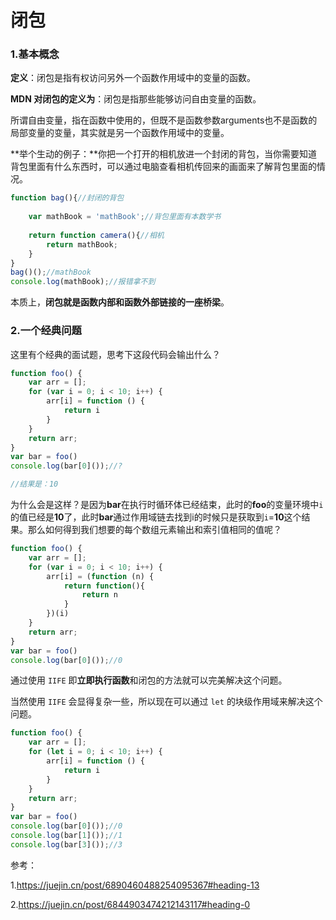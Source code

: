 # 闭包

### 1.基本概念

**定义**：闭包是指有权访问另外一个函数作用域中的变量的函数。

**MDN 对闭包的定义为**：闭包是指那些能够访问自由变量的函数。

所谓自由变量，指在函数中使用的，但既不是函数参数arguments也不是函数的局部变量的变量，其实就是另一个函数作用域中的变量。

**举个生动的例子：**你把一个打开的相机放进一个封闭的背包，当你需要知道背包里面有什么东西时，可以通过电脑查看相机传回来的画面来了解背包里面的情况。

```javascript
function bag(){//封闭的背包
    
	var mathBook = 'mathBook';//背包里面有本数学书
    
    return function camera(){//相机
		return mathBook;
    }
}
bag()();//mathBook
console.log(mathBook);//报错拿不到
```

本质上，**闭包就是函数内部和函数外部链接的一座桥梁**。

### 2.一个经典问题

这里有个经典的面试题，思考下这段代码会输出什么？

```javascript
function foo() {
    var arr = [];
    for (var i = 0; i < 10; i++) {
        arr[i] = function () {
            return i
        }
    }
    return arr;
}
var bar = foo()
console.log(bar[0]());//?

//结果是：10
```

为什么会是这样？是因为**bar**在执行时循环体已经结束，此时的**foo**的变量环境中`i`的值已经是**10**了，此时**bar**通过作用域链去找到i的时候只是获取到`i`=**10**这个结果。那么如何得到我们想要的每个数组元素输出和索引值相同的值呢？

```javascript
function foo() {
    var arr = [];
    for (var i = 0; i < 10; i++) {
        arr[i] = (function (n) {
            return function(){
                return n
            }
        })(i)
    }
    return arr;
}
var bar = foo()
console.log(bar[0]());//0
```

通过使用 `IIFE` 即**立即执行函数**和闭包的方法就可以完美解决这个问题。

当然使用 `IIFE` 会显得复杂一些，所以现在可以通过 `let` 的块级作用域来解决这个问题。

```javascript
function foo() {
    var arr = [];
    for (let i = 0; i < 10; i++) {
        arr[i] = function () {
            return i
        }
    }
    return arr;
}
var bar = foo()
console.log(bar[0]());//0
console.log(bar[1]());//1
console.log(bar[3]());//3
```

参考：

1.https://juejin.cn/post/6890460488254095367#heading-13

2.https://juejin.cn/post/6844903474212143117#heading-0